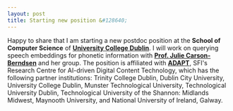 ```yaml
---
layout: post
title: Starting new position &#128640;
---
```


Happy to share that I am starting a new postdoc position at the <strong>School of Computer Science</strong> of <strong><a href="https://www.ucd.ie/" target="_blank" rel="noopener">University College Dublin</a></strong>.
I will work on querying speech embeddings for phonetic information with <strong><a href="https://people.ucd.ie/julie.berndsen" target="_blank" rel="noopener">Prof. Julie Carson-Berndsen</a></strong> and her group. 
The position is affiliated with <strong><a href="https://www.adaptcentre.ie/" target="_blank" rel="noopener">ADAPT</a></strong>, SFI's Research Centre for AI-driven Digital Content Technology, which has the following partner institutions: Trinity College Dublin, Dublin City University, University College Dublin, Munster Technological University, Technological University Dublin, Technological University of the Shannon: Midlands Midwest, Maynooth University, and National University of Ireland, Galway.
